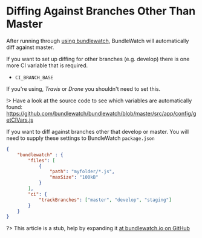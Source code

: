 # Diffing Against Branches Other Than Master
After running through [using bundlewatch](getting-started/using-bundlewatch.md), BundleWatch will automatically diff against master.

If you want to set up diffing for other branches (e.g. develop) there is one more CI variable that is required.
- `CI_BRANCH_BASE`

If you're using, _Travis_ or _Drone_ you shouldn't need to set this.


!> Have a look at the source code to see which variables are automatically found: https://github.com/bundlewatch/bundlewatch/blob/master/src/app/config/getCIVars.js

If you want to diff against branches other that develop or master. You will need to supply these settings to BundleWatch
`package.json`
```json
{
	"bundlewatch" : {
	    "files": [
	        {
	            "path": "myfolder/*.js",
	            "maxSize": "100kB"
	        }
        ],
        "ci": {
            "trackBranches": ["master", "develop", "staging"]
        }
    }
}
```



?> This article is a stub, help by expanding it [at bundlewatch.io on GitHub](https://github.com/bundlewatch/bundlewatch.io/tree/master/docs/getting-started)
